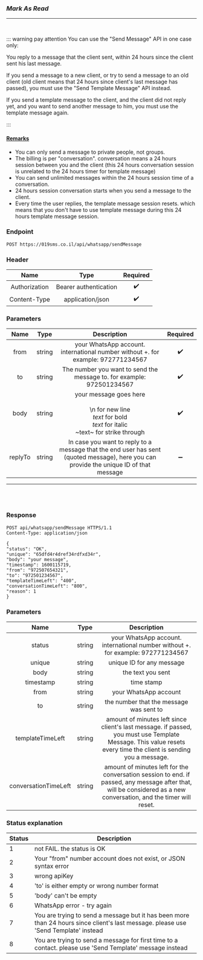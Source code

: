 
### _Mark As Read_
---
<br>

::: warning pay attention
You can use the "Send Message" API in one case only:

You reply to a message that the client sent, within 24 hours since the client sent his last message.

If you send a message to a new client, or try to send a message to an old client (old client means that 24 hours since client's last message has passed), you must use the "Send Template Message" API instead.

If you send a template message to the client, and the client did not reply yet, and you want to send another message to him, you must use the template message again.

:::



#### <u>Remarks</u>

* You can only send a message to private people, not groups.
* The billing is per "conversation". conversation means a 24 hours session between you and the client (this 24 hours conversation session is unrelated to the 24 hours timer for template message)
* You can send unlimited messages within the 24 hours session time of a conversation.
* 24 hours session conversation starts when you send a message to the client.
* Every time the user replies, the template message session resets. which means that you don't have to use template message during this 24 hours template message session.



### Endpoint

```http
POST https://019sms.co.il/api/whatsapp/sendMessage
```


### Header

|     Name      |         Type          |      Required      |
|:-------------:|:---------------------:|:------------------:|
| Authorization | Bearer authentication | :heavy_check_mark: |
| Content-Type  |   application/json    | :heavy_check_mark: |


### Parameters

|  Name   |  Type  |                                                              Description                                                               |      Required      |
|:-------:|:------:|:--------------------------------------------------------------------------------------------------------------------------------------:|:------------------:|
|  from   | string |                            your WhatsApp account. international number without +. for example: 972771234567                            | :heavy_check_mark: |
|   to    | string |                                 The number you want to send the message to. for example: 972501234567                                  | :heavy_check_mark: |
|  body   | string |         your message goes here<br><br> \n for new line<br> *text* for bold<br> _text_ for italic<br> ~text~ for strike through         | :heavy_check_mark: |
| replyTo | string | In case you want to reply to a message that the end user has sent (quoted message), here you can provide the unique ID of that message | :heavy_minus_sign: |


---
<br><br>

### Response

```http 
POST api/whatsapp/sendMessage HTTPS/1.1
Content-Type: application/json

{
"status": "OK",
"unique": "65dfd4r4dref34rdfxd34r",
"body": "your message",
"timestamp": 1600115719,
"from": "972507654321",
"to": "972501234567",
"templateTimeLeft": "400",
"conversationTimeLeft": "800",
"reason": 1
}
```

### Parameters

|         Name         |  Type  |                                                                            Description                                                                             |
|:--------------------:|:------:|:------------------------------------------------------------------------------------------------------------------------------------------------------------------:|
|        status        | string |                                          your WhatsApp account. international number without +. for example: 972771234567                                          |
|        unique        | string |                                                                     unique ID for any message                                                                      |
|         body         | string |                                                                         the text you sent                                                                          |
|      timestamp       | string |                                                                             time stamp                                                                             |
|         from         | string |                                                                       your WhatsApp account                                                                        |
|          to          | string |                                                              the number that the message was sent to                                                               |
|   templateTimeLeft   | string |  amount of minutes left since client's last message. if passed, you must use Template Message. This value resets every time the client is sending you a message.   |
| conversationTimeLeft | string | amount of minutes left for the conversation session to end. if passed, any message after that, will be considered as a new conversation, and the timer will reset. |




### Status explanation

| Status | Description                                                                                                                         |
|--------|-------------------------------------------------------------------------------------------------------------------------------------|
| 1      | not FAIL. the status is OK                                                                                                          |
| 2      | Your "from" number account does not exist, or JSON syntax error                                                                     |
| 3      | wrong apiKey                                                                                                                        |
| 4      | 'to' is either empty or wrong number format                                                                                         |
| 5      | 'body' can't be empty                                                                                                               |
| 6      | WhatsApp error - try again                                                                                                          |
| 7      | You are trying to send a message but it has been more than 24 hours since client's last message. please use 'Send Template' instead |
| 8      | You are trying to send a message for first time to a contact. please use 'Send Template' message instead                            |